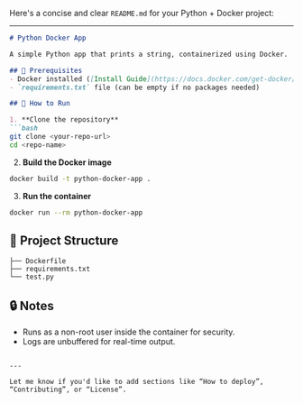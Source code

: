 Here's a concise and clear `README.md` for your Python + Docker project:

---

````markdown
# Python Docker App

A simple Python app that prints a string, containerized using Docker.

## 🐳 Prerequisites
- Docker installed ([Install Guide](https://docs.docker.com/get-docker/))
- `requirements.txt` file (can be empty if no packages needed)

## 🚀 How to Run

1. **Clone the repository**
```bash
git clone <your-repo-url>
cd <repo-name>
````

2. **Build the Docker image**

```bash
docker build -t python-docker-app .
```

3. **Run the container**

```bash
docker run --rm python-docker-app
```

## 📁 Project Structure

```
├── Dockerfile
├── requirements.txt
└── test.py
```

## 🔒 Notes

* Runs as a non-root user inside the container for security.
* Logs are unbuffered for real-time output.

```

---

Let me know if you'd like to add sections like “How to deploy”, “Contributing”, or “License”.
```
